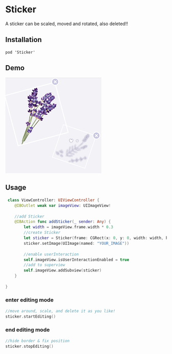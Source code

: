 # Sticker
A sticker can be scaled, moved and rotated, also deleted!!
## Installation
```
pod 'Sticker'
```

## Demo
<img src="https://github.com/satty9753/Sticker/blob/master/demo_images/demo1.PNG?raw=true"  alt="sticker_demo" width="300">

## Usage
```swift
 class ViewController: UIViewController {
    @IBOutlet weak var imageView: UIImageView!

    //add Sticker
    @IBAction func addSticker(_ sender: Any) {
        let width = imageView.frame.width * 0.3
        //create Sticker
        let sticker = Sticker(frame: CGRect(x: 0, y: 0, width: width, height: width))
        sticker.setImage(UIImage(named: "YOUR_IMAGE"))
        
        //enable userInteraction
        self.imageView.isUserInteractionEnabled = true
        //add to superview
        self.imageView.addSubview(sticker)
    }
    
}

```

### enter editing mode
```swift
//move around, scale, and delete it as you like!
sticker.startEditing()
```

### end editing mode
```swift
//hide border & fix position
sticker.stopEditing()
```
